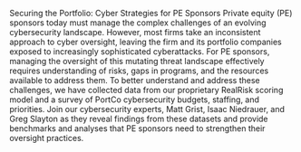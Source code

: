 Securing the Portfolio: Cyber Strategies for PE Sponsors
Private equity (PE) sponsors today must manage the complex challenges of an evolving cybersecurity landscape. However, most firms take an inconsistent approach to cyber oversight, leaving the firm and its portfolio companies exposed to increasingly sophisticated cyberattacks.  For PE sponsors, managing the oversight of this mutating threat landscape effectively requires understanding of risks, gaps in programs, and the resources available to address them.
 To better understand and address these challenges, we have collected data from our proprietary RealRisk scoring model and a survey of PortCo cybersecurity budgets, staffing, and priorities. Join our cybersecurity experts, Matt Grist, Isaac Niedrauer, and Greg Slayton as they reveal findings from these datasets and provide benchmarks and analyses that PE sponsors need to strengthen their oversight practices.
